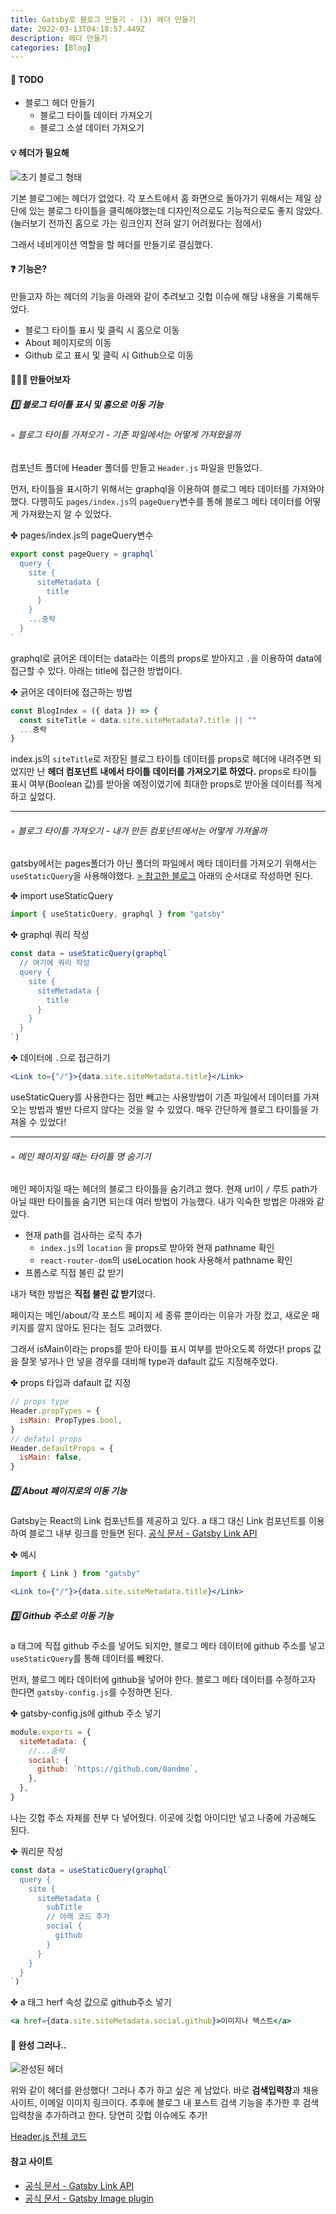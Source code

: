 ```yaml
---
title: Gatsby로 블로그 만들기 - (3) 헤더 만들기
date: 2022-03-13T04:18:57.449Z
description: 헤더 만들기
categories: [Blog]
---
```


#### 🚩 TODO

- 블로그 헤더 만들기
  - 블로그 타이틀 데이터 가져오기
  - 블로그 소셜 데이터 가져오기

#### 💡 헤더가 필요해

<img src="https://www.gatsbyjs.com/_gatsby/image/aHR0cHM6Ly9nYXRzYnljb250ZW50LndwZW5naW5lLmNvbS93cC1jb250ZW50L3VwbG9hZHMvMjAyMC8wNy8zNTc2YjkxN2M0MTExNTE2YmRmYzA0NGVjNzQ2NWQwOS5wbmc=/dz03NTAmaD01NjMmZm09YXZpZiZxPTc1/3576b917c4111516bdfc044ec7465d09.avif" alt="초기 블로그 형태">

기본 블로그에는 헤더가 없었다. 각 포스트에서 홈 화면으로 돌아가기 위해서는 제일 상단에 있는 블로그 타이틀을 클릭해야했는데 디자인적으로도 기능적으로도 좋지 않았다. <span class="light">(눌러보기 전까진 홈으로 가는 링크인지 전혀 알기 어려웠다는 점에서)</span>

그래서 네비게이션 역할을 할 헤더를 만들기로 결심했다.

#### ❓ 기능은?

만들고자 하는 헤더의 기능을 아래와 같이 추려보고 깃헙 이슈에 해당 내용을 기록해두었다.

- 블로그 타이틀 표시 및 클릭 시 홈으로 이동
- About 페이지로의 이동
- Github 로고 표시 및 클릭 시 Github으로 이동

#### 👩🏻‍💻 만들어보자

##### 1️⃣ 블로그 타이틀 표시 및 홈으로 이동 기능

###### ◦ 블로그 타이틀 가져오기<span class="light"> - 기존 파일에서는 어떻게 가져왔을까</span></h6>

컴포넌트 폴더에 Header 폴더를 만들고 `Header.js` 파일을 만들었다.

먼저, 타이틀을 표시하기 위해서는 graphql을 이용하여 블로그 메타 데이터를 가져와야했다. 다행히도 `pages/index.js`의 `pageQuery`변수를 통해 블로그 메타 데이터를 어떻게 가져왔는지 알 수 있었다.

✤ pages/index.js의 pageQuery변수

```jsx
export const pageQuery = graphql`
  query {
    site {
      siteMetadata {
        title
      }
    }
    ...중략
  }
`
```

graphql로 긁어온 데이터는 data라는 이름의 props로 받아지고 `.`을 이용하여 data에 접근할 수 있다. 아래는 title에 접근한 방법이다.

✤ 긁어온 데이터에 접근하는 방법

```jsx
const BlogIndex = ({ data }) => {
  const siteTitle = data.site.siteMetadata?.title || ""
  ...중략
}

```

index.js의 `siteTitle`로 저장된 블로그 타이틀 데이터를 props로 헤더에 내려주면 되었지만 난 **헤더 컴포넌트 내에서 타이틀 데이터를 가져오기로 하였다.** props로 타이틀 표시 여부(Boolean 값)를 받아올 예정이였기에 최대한 props로 받아올 데이터를 적게 하고 싶었다.

---

###### ◦ 블로그 타이틀 가져오기<span class="light"> - 내가 만든 컴포넌트에서는 어떻게 가져올까</span>

gatsby에서는 pages폴더가 아닌 폴더의 파일에서 메타 데이터를 가져오기 위해서는 `useStaticQuery`을 사용해야했다.
<a href="https://velog.io/@guri_coding/React-Gatsby-%EC%82%AC%EC%9A%A9%ED%95%98%EA%B8%B0-3-Data" target="_blank" rel="noopener noreferrer">> 참고한 블로그</a> 아래의 순서대로 작성하면 된다.

✤ import useStaticQuery

```jsx
import { useStaticQuery, graphql } from "gatsby"
```

✤ graphql 쿼리 작성

```jsx
const data = useStaticQuery(graphql`
  // 여기에 쿼리 작성
  query {
    site {
      siteMetadata {
        title
      }
    }
  }
`)
```

✤ 데이터에 `.`으로 접근하기

```jsx
<Link to={"/"}>{data.site.siteMetadata.title}</Link>
```

useStaticQuery를 사용한다는 점만 빼고는 사용방법이 기존 파일에서 데이터를 가져오는 방법과 별반 다르지 않다는 것을 알 수 있었다. 매우 간단하게 블로그 타이틀을 가져올 수 있었다!

---

<h6>◦ 메인 페이지일 때는 타이틀 명 숨기기</h6>

메인 페이지일 때는 헤더의 블로그 타이틀을 숨기려고 했다.
현재 url이 `/` 루트 path가 아닐 때만 타이틀을 숨기면 되는데 여러 방법이 가능했다. 내가 익숙한 방법은 아래와 같았다.

- 현재 path를 검사하는 로직 추가
  - `index.js`의 `location` 을 props로 받아와 현재 pathname 확인
  - `react-router-dom`의 useLocation hook 사용해서 pathname 확인
- 프롭스로 직접 불린 값 받기

내가 택한 방법은 **직접 불린 값 받기**였다.

페이지는 메인/about/각 포스트 페이지 세 종류 뿐이라는 이유가 가장 컸고, 새로운 패키지를 깔지 않아도 된다는 점도 고려했다.

그래서 isMain이라는 props를 받아 타이틀 표시 여부를 받아오도록 하였다! props 값을 잘못 넣거나 안 넣을 경우를 대비해 type과 dafault 값도 지정해주었다.

✤ props 타입과 dafault 값 지정

```jsx
// props type
Header.propTypes = {
  isMain: PropTypes.bool,
}
// defatul props
Header.defaultProps = {
  isMain: false,
}
```

##### 2️⃣ About 페이지로의 이동 기능

Gatsby는 React의 Link 컴포넌트를 제공하고 있다. a 태그 대신 Link 컴포넌트를 이용하여 블로그 내부 링크를 만들면 된다. <a href="https://www.gatsbyjs.com/docs/reference/built-in-components/gatsby-link/" target="_blank" rel="noopener noreferrer">공식 문서 - Gatsby Link API</a>

✤ 예시

```jsx
import { Link } from "gatsby"
```

```jsx
<Link to={"/"}>{data.site.siteMetadata.title}</Link>
```

##### 3️⃣ Github 주소로 이동 기능

a 태그에 직접 github 주소를 넣어도 되지만, 블로그 메타 데이터에 github 주소를 넣고 `useStaticQuery`를 통해 데이터를 빼왔다.

먼저, 블로그 메타 데이터에 github을 넣어야 한다. 블로그 메타 데이터를 수정하고자 한다면 `gatsby-config.js`를 수정하면 된다.

✤ gatsby-config.js에 github 주소 넣기

```jsx
module.exports = {
  siteMetadata: {
    //...중략
    social: {
      github: `https://github.com/0andme`,
    },
  },
}
```

나는 깃헙 주소 자체를 전부 다 넣어줬다. 이곳에 깃헙 아이디만 넣고 나중에 가공해도 된다.

✤ 쿼리문 작성

```jsx
const data = useStaticQuery(graphql`
  query {
    site {
      siteMetadata {
        subTitle
        // 아래 코드 추가
        social {
          github
        }
      }
    }
  }
`)
```

✤ a 태그 herf 속성 값으로 github주소 넣기

```jsx
<a href={data.site.siteMetadata.social.github}>이미지나 텍스트</a>
```

#### 🎉 완성 <span class="light">그러나..</span>

![완성된 헤더](./header.jpeg)

위와 같이 헤더를 완성했다! 그러나 추가 하고 싶은 게 남았다. 바로 **검색입력창**과 채용사이트, 이메일 이미지 링크이다. 추후에 블로그 내 포스트 검색 기능을 추가한 후 검색 입력창을 추가하려고 한다. 당연히 깃헙 이슈에도 추가!

<a href="https://github.com/0andme/0andme.github.io/blob/main/src/components/Header/Header.js" target="_blank" rel="noopener noreferrer">Header.js 전체 코드</a>

#### 참고 사이트

- <a href="https://www.gatsbyjs.com/docs/reference/built-in-components/gatsby-link/" target="_blank" rel="noopener noreferrer">공식 문서 - Gatsby Link API</a>
- <a href="https://www.gatsbyjs.com/docs/reference/built-in-components/gatsby-plugin-image/" target="_blank" rel="noopener noreferrer">공식 문서 - Gatsby Image plugin</a>
